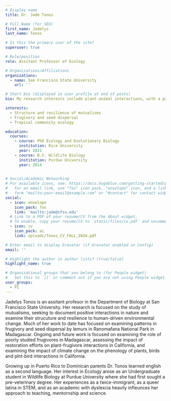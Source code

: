 ```yaml
---
# Display name
title: Dr. Jade Tonos 

# Full Name (for SEO)
first_name: Jadelys
last_name: Tonos

# Is this the primary user of the site?
superuser: true

# Role/position
role: Assitant Professor of Ecology

# Organizations/Affiliations
organizations:
  - name: San Francisco State University
    url: ''

# Short bio (displayed in user profile at end of posts)
bio: My research interests include plant-animal interactions, with a particular focus on seed dispersal and frugivory.

interests:
  - Structure and resilience of mutualisms
  - Frugivory and seed dispersal 
  - Tropical community ecology

education:
  courses:
    - course: PhD Ecology and Evolutionary Biology
      institution: Rice University
      year: 2021
    - course: B.S. Wildlife Biology
      institution: Purdue University
      year: 2014
   

# Social/Academic Networking
# For available icons, see: https://docs.hugoblox.com/getting-started/page-builder/#icons
#   For an email link, use "fas" icon pack, "envelope" icon, and a link in the
#   form "mailto:your-email@example.com" or "#contact" for contact widget.
social:
  - icon: envelope
    icon_pack: fas
    link: 'mailto:jade@sfsu.edu'
  # Link to a PDF of your resume/CV from the About widget.
  # To enable, copy your resume/CV to `static/files/cv.pdf` and uncomment the lines below.
  - icon: cv
    icon_pack: ai
    link: uploads/Tonos_CV_FALL_2024.pdf

# Enter email to display Gravatar (if Gravatar enabled in Config)
email: ''

# Highlight the author in author lists? (true/false)
highlight_name: true

# Organizational groups that you belong to (for People widget)
#   Set this to `[]` or comment out if you are not using People widget.
user_groups:
  - PI
---
```


Jadelys Tonos is an assitant profesor in the Department of Biology at San Francisco State University. Her research is focused on the study of mutualisms, seeking to document positive interactions in nature and examine their strucuture and resilience to human-driven environmental change. Much of her work to date has focused on examining patterns in frugivory and seed dispersal by lemurs in Ranomafana National Park in Madagascar. Ongoing and future work is focused on examining the role of poorly studied frugivores in Madagascar, assessing the impact of restoration efforts on plant-frugivore interactions in California, and examining the impact of climate change on the phenology of plants, birds and plnt-bird interactions in California.  

Growing up in Puerto Rico to Dominican parents Dr. Tonos learned english as a second language. Her interest in Ecology arose as an Undergraduate student in Wildlife Biology at Purdue University where she had first sought a pre-veterinary degree. Her experiences as a twice-immigrant, as a queer latina in STEM, and as an academic with dyslexcia heavily infleunces her approach to teaching, mentornship and science. 
